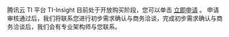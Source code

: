 
腾讯云 TI 平台 TI-Insight 目前处于开放购买阶段，您可以单击 [立即申请](https://cloud.tencent.com/apply/p/nrba9i6uhe) 。 
申请审核通过后，我们将联系您进行初步需求确认与商务洽谈，完成初步需求确认与商务洽谈后，我们会有专业架构师与您联系。

